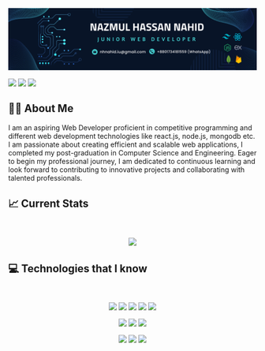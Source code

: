 <img src="https://github.com/nhnaahid/nhnaahid/blob/main/cover1.png" />

<p> <a href="https://www.linkedin.com/in/nahidiu45/"><img src="https://img.shields.io/badge/linkedin-%230077B5.svg?&style=for-the-badge&logo=linkedin&logoColor=white" height=25></a> <a href="https://www.facebook.com/nazmulhasan.nahid.395/"><img src="https://img.shields.io/badge/facebook-%231DA1F2.svg?&style=for-the-badge&logo=facebook&logoColor=white" height=25></a>  <a href="https://www.instagram.com/naazmul.nahid/"><img src="https://img.shields.io/badge/instagram-%23E4405F.svg?&style=for-the-badge&logo=instagram&logoColor=white" height=25></a></p>

## :man_office_worker: About Me
<p>I am an aspiring Web Developer proficient in competitive programming and different web development technologies like react.js, node.js, mongodb etc. I am passionate about creating efficient and scalable web applications, I completed my post-graduation in Computer Science and Engineering. Eager to begin my professional journey, I am dedicated to continuous learning and look forward to contributing to innovative projects and collaborating with talented professionals.</p>


## :chart_with_upwards_trend: Current Stats

<br />
<p align="center">
  <img width="60%" src="https://github-readme-streak-stats.herokuapp.com?user=nhnaahid&theme=react&hide_border=true&background=0D1117&stroke=0D1117&fire=FF1CF7&sideLabels=00F0FF&currStreakNum=FF1CF7&ring=FF1CF7&currStreakLabel=FF1CF7&sideNums=00F0FF" />
</p>

## :computer: Technologies that I know

<br>
<p align="center">
<img src="https://github.com/mir-hussain/mir-hussain/blob/main/images/icons/HTML.png"/>
<img src="https://github.com/mir-hussain/mir-hussain/blob/main/images/icons/css.png"/>
<img src="https://github.com/mir-hussain/mir-hussain/blob/main/images/icons/JavaScript.png"/>
<img src="https://github.com/mir-hussain/mir-hussain/blob/main/images/icons/c.png"/>
<img src="https://github.com/mir-hussain/mir-hussain/blob/main/images/icons/cpp.png"/>
</p>
<p align="center">
<img src="https://github.com/mir-hussain/mir-hussain/blob/main/images/icons/react.png"/>
<img src="https://github.com/mir-hussain/mir-hussain/blob/main/images/icons/tailwind.png"/>
<img src="https://github.com/mir-hussain/mir-hussain/blob/main/images/icons/firebase.png"/>
</p>
<p align="center">
<img src="https://github.com/mir-hussain/mir-hussain/blob/main/images/icons/node.png"/>
<img src="https://github.com/mir-hussain/mir-hussain/blob/main/images/icons/express.png"/>
<img src="https://github.com/mir-hussain/mir-hussain/blob/main/images/icons/mongo.png"/>
</p><br/>


<!--
**nhnaahid/nhnaahid** is a ✨ _special_ ✨ repository because its `README.md` (this file) appears on your GitHub profile.

Here are some ideas to get you started:

- 🔭 I’m currently working on ...
- 🌱 I’m currently learning ...
- 👯 I’m looking to collaborate on ...
- 🤔 I’m looking for help with ...
- 💬 Ask me about ...
- 📫 How to reach me: ...
- 😄 Pronouns: ...
- ⚡ Fun fact: ...
-->
